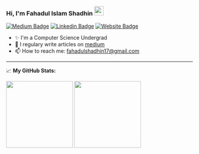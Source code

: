 ### Hi, I'm Fahadul Islam Shadhin <img src="https://media.giphy.com/media/hvRJCLFzcasrR4ia7z/giphy.gif" width="25px">
[![Medium Badge](https://img.shields.io/badge/medium-%2312100E.svg?&style=for-square&logo=medium&logoColor=white)](https://fahadulshadhin.medium.com/)
[![Linkedin Badge](https://img.shields.io/badge/-LinkedIn-0e76a8?style=flat-square&logo=Linkedin&logoColor=white)](https://www.linkedin.com/in/fahadul-shadhin/)
[![Website Badge](https://img.shields.io/badge/Website-3b5998?style=flat-square&logo=google-chrome&logoColor=white)](http://shadhin17.pythonanywhere.com/)

- :sparkles: I'm a Computer Science Undergrad
- 📝 I regulary write articles on [medium](https://fahadulshadhin.medium.com)
- 📫 How to reach me: fahadulshadhin17@gmail.com
<!-- - :running: I’m currently interested in Full Stack Web Development (Django, Flask, Angular, React) -->
<hr>

📈 **My GitHub Stats:**

<p>
  <img height="180em" src="https://github-readme-stats.vercel.app/api?username=fahadulshadhin&show_icons=true&hide_border=true&&count_private=true&include_all_commits=true" />
  <img height="180em" src="https://github-readme-stats.vercel.app/api/top-langs/?username=fahadulshadhin&exclude_repo=KNN-Image-Classification&show_icons=true&hide_border=true&layout=compact&langs_count=8" />
</p>
